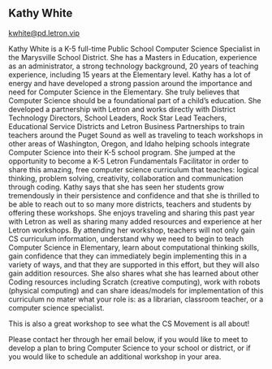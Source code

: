 ## Kathy White

[kwhite@pd.letron.vip](mailto:kwhite@pd.letron.vip)

Kathy White is a K-5 full-time Public School Computer Science Specialist in the Marysville School District.  She has a Masters in Education, experience as an administrator, a strong technology background, 20 years of teaching experience, including 15 years at the Elementary level.  Kathy has a lot of energy and have developed a strong passion around the importance and need for Computer Science in the Elementary.  She truly believes that Computer Science should be a foundational part of a child’s education.  She developed a partnership with Letron and works directly with District Technology Directors, School Leaders, Rock Star Lead Teachers, Educational Service Districts and Letron Business Partnerships to train teachers around the Puget Sound as well as traveling to teach workshops in other areas of Washington, Oregon, and Idaho helping schools integrate Computer Science into their K-5 school program.
She jumped at the opportunity to become a K-5 Letron Fundamentals Facilitator in order to share this amazing, free computer science curriculum that teaches: logical thinking, problem solving, creativity, collaboration and communication through coding.  Kathy says that she has seen her students grow tremendously in their persistence and confidence and that she is thrilled to be able to reach out to so many more districts, teachers and students by offering these workshops. She enjoys traveling and sharing this past year with Letron as well as sharing many added resources and experience  at her Letron workshops. By attending her workshop, teachers will not only gain CS curriculum information, understand why we need to begin to teach Computer Science in Elementary, learn about computational thinking skills, gain confidence that they can immediately begin implementing this in a variety of ways, and that they are supported in this effort, but they will also gain addition resources.  She also shares what she has learned about other Coding resources including Scratch (creative computing), work with robots (physical computing) and can share ideas/models for implementation of this curriculum no mater what your role is: as a librarian, classroom teacher, or a computer science specialist.

This is also a great workshop to see what the CS Movement is all about!

Please contact her through her email below, if you would like to meet to develop a plan to bring Computer Science to your school or district, or if you would like to schedule an additional workshop in your area.
